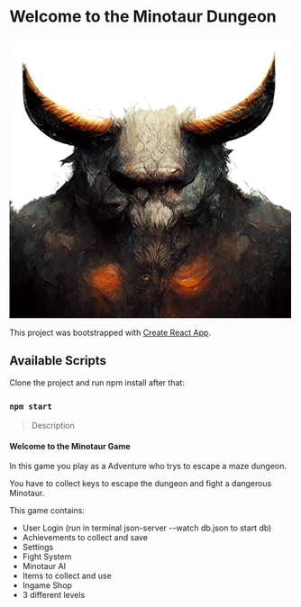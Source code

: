 # Welcome to the Minotaur Dungeon

![banner](./src//pics//menuPics/banner.png)


This project was bootstrapped with [Create React App](https://github.com/facebook/create-react-app).

## Available Scripts

Clone the project and run npm install after that:

### `npm start`

> Description

#### Welcome to the Minotaur Game

In this game you play as a Adventure who trys to escape a maze dungeon. 

You have to collect keys to escape the dungeon and fight a dangerous Minotaur.

This game contains:

- User Login (run in terminal json-server --watch db.json to start db)
- Achievements to collect and save
- Settings
- Fight System
- Minotaur AI
- Items to collect and use
- Ingame Shop 
- 3 different levels